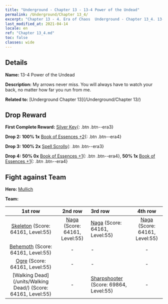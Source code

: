 ```yaml
---
title: "Underground - Chapter 13 - 13-4 Power of the Undead"
permalink: /Underground/Chapter 13_4/
excerpt: "Chapter 13 - 4. Era of Chaos  Underground - Chapter 13_4. 13-4 Power of the Undead"
last_modified_at: 2021-04-14
locale: en
ref: "Chapter 13_4.md"
toc: false
classes: wide
---
```


## Details

 **Name:** 13-4 Power of the Undead

 **Description:** My arrows never miss. You will always have to watch your back, no matter how far you run from me.

 **Related to:** [Underground Chapter 13](/Underground/Chapter 13/)

## Drop Reward

 **First Complete Reward:** [Silver Key](/Items/con_693/){: .btn .btn--era3}

 **Drop 2:** **100% 1x** [Book of Essences +2](/Items/mat_53/){: .btn .btn--era4}

 **Drop 3:** **100% 2x** [Spell Scrolls](/Items/con_694/){: .btn .btn--era3}

 **Drop 4:** **50% 0x** [Book of Essences +1](/Items/mat_46/){: .btn .btn--era4}, **50% 1x** [Book of Essences +1](/Items/mat_46/){: .btn .btn--era4}


## Fight against Team
 **Hero:** [Mullich](/heroes/Mullich/)

 **Team:**


  | 1st row | 2nd row | 3rd row | 4th row |
  |:----:|:----:|:----|:----:|
  | [Skeleton](/units/Skeleton/) (Score: 64161, Level:55)  | [Naga](/units/Naga/) (Score: 64161, Level:55)  | [Naga](/units/Naga/) (Score: 64161, Level:55)  | [Naga](/units/Naga/) (Score: 64161, Level:55)  |
  | [Behemoth](/units/Behemoth/) (Score: 64161, Level:55)  | - | - | - |
  | [Ogre](/units/Ogre/) (Score: 64161, Level:55)  | - | - | - |
  | [Walking Dead](/units/Walking Dead/) (Score: 64161, Level:55)  | - | [Sharpshooter](/units/Sharpshooter/) (Score: 69864, Level:55)  | - |


